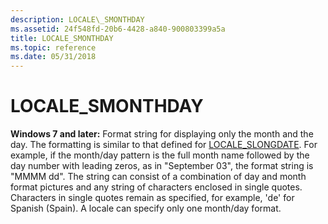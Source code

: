 ```yaml
---
description: LOCALE\_SMONTHDAY
ms.assetid: 24f548fd-20b6-4428-a840-900803399a5a
title: LOCALE_SMONTHDAY
ms.topic: reference
ms.date: 05/31/2018
---
```


# LOCALE\_SMONTHDAY

**Windows 7 and later:** Format string for displaying only the month and the day. The formatting is similar to that defined for [LOCALE\_SLONGDATE](locale-slongdate.md). For example, if the month/day pattern is the full month name followed by the day number with leading zeros, as in "September 03", the format string is "MMMM dd". The string can consist of a combination of day and month format pictures and any string of characters enclosed in single quotes. Characters in single quotes remain as specified, for example, 'de' for Spanish (Spain). A locale can specify only one month/day format.

 

 



